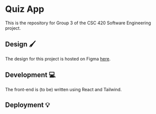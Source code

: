 # Quiz App

This is the repository for Group 3 of the CSC 420 Software Engineering project.

## Design 🖌
The design for this project is hosted on Figma [here](https://www.figma.com/file/AUoDWCLv80ZajCBgePszki/CSC-420---Project?type=design&node-id=0%3A1&mode=design&t=dHfWTuMj0kdoQkOx-1).

## Development 💻
The front-end is (to be) written using React and Tailwind. 

## Deployment 💡

